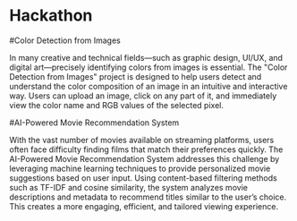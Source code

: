 # Hackathon

 #Color Detection from Images
 
In many creative and technical fields—such as graphic design, UI/UX, and digital art—precisely identifying colors from images is essential. The "Color Detection from Images" project is designed to help users detect and understand the color composition of an image in an intuitive and interactive way. Users can upload an image, click on any part of it, and immediately view the color name and RGB values of the selected pixel.

#AI-Powered Movie Recommendation System 

With the vast number of movies available on streaming platforms, users often face difficulty finding films that match their preferences quickly. The AI-Powered Movie Recommendation System addresses this challenge by leveraging machine learning techniques to provide personalized movie suggestions based on user input. Using content-based filtering methods such as TF-IDF and cosine similarity, the system analyzes movie descriptions and metadata to recommend titles similar to the user’s choice. This creates a more engaging, efficient, and tailored viewing experience.
